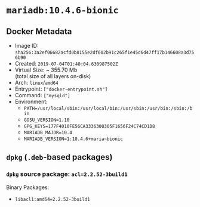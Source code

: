 # `mariadb:10.4.6-bionic`

## Docker Metadata

- Image ID: `sha256:3a2ef06682acfd0b8155e2df602b91c265f1e45d6d47ff17b146608a3d756b90`
- Created: `2019-07-04T01:40:04.630987502Z`
- Virtual Size: ~ 355.70 Mb  
  (total size of all layers on-disk)
- Arch: `linux`/`amd64`
- Entrypoint: `["docker-entrypoint.sh"]`
- Command: `["mysqld"]`
- Environment:
  - `PATH=/usr/local/sbin:/usr/local/bin:/usr/sbin:/usr/bin:/sbin:/bin`
  - `GOSU_VERSION=1.10`
  - `GPG_KEYS=177F4010FE56CA3336300305F1656F24C74CD1D8`
  - `MARIADB_MAJOR=10.4`
  - `MARIADB_VERSION=1:10.4.6+maria~bionic`

## `dpkg` (`.deb`-based packages)

### `dpkg` source package: `acl=2.2.52-3build1`

Binary Packages:

- `libacl1:amd64=2.2.52-3build1`
